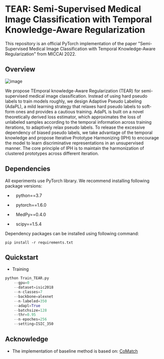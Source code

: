 # TEAR: Semi-Supervised Medical Image Classification with Temporal Knowledge-Aware Regularization

This repository is an official PyTorch implementation of the paper "Semi-Supervised Medical Image Classification with Temporal Knowledge-Aware Regularization" from MICCAI 2022.

## Overview
![image](https://github.com/QiushiYang/TEAR/blob/main/figs/TEAR.png)

We propose TEmporal knowledge-Aware Regularization (TEAR) for semi-supervised medical image classification. Instead of using hard pseudo labels to train models roughly, we design Adaptive Pseudo Labeling (AdaPL), a mild learning strategy that relaxes hard pseudo labels to soft-form ones and provides a cautious training. AdaPL is built on a novel theoretically derived loss estimator, which approximates the loss of unlabeled samples according to the temporal information across training iterations, to adaptively relax pseudo labels. To release the excessive dependency of biased pseudo labels, we take advantage of the temporal knowledge and propose Iterative Prototype Harmonizing (IPH) to encourage the model to learn discriminative representations in an unsupervised manner. The core principle of IPH is to maintain the harmonization of clustered prototypes across different iteration.

## Dependencies
All experiments use PyTorch library. We recommend installing following package versions:

* &nbsp;&nbsp; python==3.7 

* &nbsp;&nbsp; pytorch==1.6.0

* &nbsp;&nbsp; MedPy==0.4.0

* &nbsp;&nbsp; scipy==1.5.4

Dependency packages can be installed using following command:
```
pip install -r requirements.txt
```

## Quickstart

* Training
```python
python Train_TEAR.py 
    --gpu=0 
    --dataset=isic2018 
    --n-classes=7 
    --backbone=alexnet 
    --n-labeled=350 
    --adapl=True
    --batchsize=128 
    --thr=0.95 
    --n-epoches=256 
    --setting=ISIC_350
```

## Acknowledge
* The implementation of baseline method is based on: [CoMatch](https://github.com/salesforce/CoMatch)

